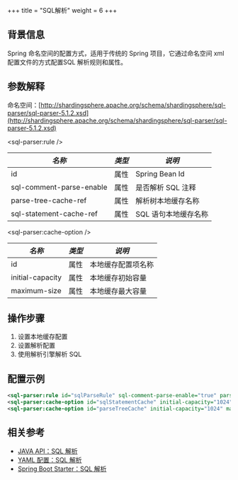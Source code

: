 +++
title = "SQL解析"
weight = 6
+++

## 背景信息
Spring 命名空间的配置方式，适用于传统的 Spring 项目，它通过命名空间 xml 配置文件的方式配置SQL 解析规则和属性。

## 参数解释

命名空间：[http://shardingsphere.apache.org/schema/shardingsphere/sql-parser/sql-parser-5.1.2.xsd](http://shardingsphere.apache.org/schema/shardingsphere/sql-parser/sql-parser-5.1.2.xsd)

\<sql-parser:rule />

| *名称*                    | *类型* | *说明*             |
|--------------------------|-------|--------------------|
| id                       | 属性   | Spring Bean Id     |
| sql-comment-parse-enable | 属性   | 是否解析 SQL 注释    |
| parse-tree-cache-ref     | 属性   | 解析树本地缓存名称    |
| sql-statement-cache-ref  | 属性   | SQL 语句本地缓存名称 |

\<sql-parser:cache-option />

| *名称*                       | *类型* | *说明*                              |
|-----------------------------| ----- |-------------------------------------|
| id                          | 属性  | 本地缓存配置项名称                      |
| initial-capacity            | 属性  | 本地缓存初始容量                        |
| maximum-size                | 属性  | 本地缓存最大容量                        |

## 操作步骤
1. 设置本地缓存配置
2. 设置解析配置
3. 使用解析引擎解析 SQL

## 配置示例
```xml
<sql-parser:rule id="sqlParseRule" sql-comment-parse-enable="true" parse-tree-cache-ref="parseTreeCache" sql-statement-cache-ref="sqlStatementCache" />
<sql-parser:cache-option id="sqlStatementCache" initial-capacity="1024" maximum-size="1024"/>
<sql-parser:cache-option id="parseTreeCache" initial-capacity="1024" maximum-size="1024"/>
```

## 相关参考
- [JAVA API：SQL 解析](/cn/user-manual/shardingsphere-jdbc/java-api/rules/sql-parser/)
- [YAML 配置：SQL 解析](/cn/user-manual/shardingsphere-jdbc/yaml-config/rules/sql-parser/)
- [Spring Boot Starter：SQL 解析](/cn/user-manual/shardingsphere-jdbc/spring-boot-starter/rules/sql-parser/)
